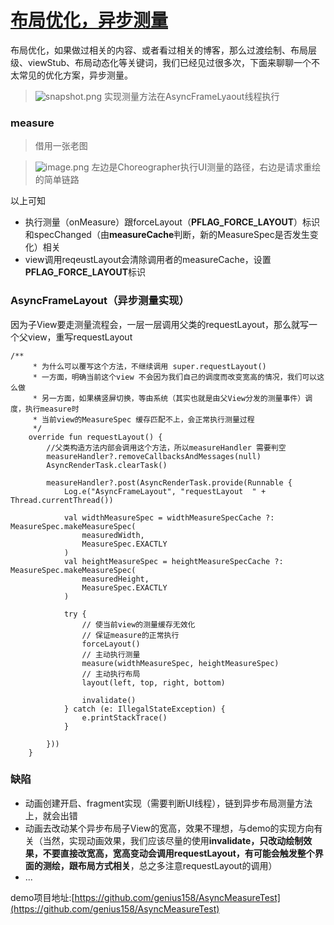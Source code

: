 # [布局优化，异步测量](https://github.com/genius158/AsyncMeasureTest)

布局优化，如果做过相关的内容、或者看过相关的博客，那么过渡绘制、布局层级、viewStub、布局动态化等关键词，我们已经见过很多次，下面来聊聊一个不太常见的优化方案，异步测量。


> ![snapshot.png](https://p1-juejin.byteimg.com/tos-cn-i-k3u1fbpfcp/d99a2a2235bf4856b30aa2cd10fdb61d~tplv-k3u1fbpfcp-watermark.image)
> 实现测量方法在AsyncFrameLyaout线程执行

### measure
> 借用一张老图

> ![image.png](https://p6-juejin.byteimg.com/tos-cn-i-k3u1fbpfcp/0098259745694436808ecc4138bef829~tplv-k3u1fbpfcp-watermark.image)
> 左边是Choreographer执行UI测量的路径，右边是请求重绘的简单链路    

以上可知
- 执行测量（onMeasure）跟forceLayout（**PFLAG_FORCE_LAYOUT**）标识和specChanged（由**measureCache**判断，新的MeasureSpec是否发生变化）相关
- view调用reqeustLayout会清除调用者的measureCache，设置**PFLAG_FORCE_LAYOUT**标识

### AsyncFrameLayout（异步测量实现）
因为子View要走测量流程会，一层一层调用父类的requestLayout，那么就写一个父view，重写requestLayout
```
/**
     * 为什么可以覆写这个方法，不继续调用 super.requestLayout()
     * 一方面，明确当前这个view 不会因为我们自己的调度而改变宽高的情况，我们可以这么做
     * 另一方面，如果横竖屏切换，等由系统（其实也就是由父View分发的测量事件）调度，执行measure时
     * 当前view的MeasureSpec 缓存匹配不上，会正常执行测量过程
     */
    override fun requestLayout() {
        //父类构造方法内部会调用这个方法，所以measureHandler 需要判空
        measureHandler?.removeCallbacksAndMessages(null)
        AsyncRenderTask.clearTask()

        measureHandler?.post(AsyncRenderTask.provide(Runnable {
            Log.e("AsyncFrameLayout", "requestLayout  " + Thread.currentThread())

            val widthMeasureSpec = widthMeasureSpecCache ?: MeasureSpec.makeMeasureSpec(
                measuredWidth,
                MeasureSpec.EXACTLY
            )
            val heightMeasureSpec = heightMeasureSpecCache ?: MeasureSpec.makeMeasureSpec(
                measuredHeight,
                MeasureSpec.EXACTLY
            )

            try {
                // 使当前view的测量缓存无效化
                // 保证measure的正常执行
                forceLayout()
                // 主动执行测量
                measure(widthMeasureSpec, heightMeasureSpec)
                // 主动执行布局
                layout(left, top, right, bottom)

                invalidate()
            } catch (e: IllegalStateException) {
                e.printStackTrace()
            }

        }))
    }
```
### 缺陷
- 动画创建开启、fragment实现（需要判断UI线程），链到异步布局测量方法上，就会出错
- 动画去改动某个异步布局子View的宽高，效果不理想，与demo的实现方向有关（当然，实现动画效果，我们应该尽量的使用**invalidate，只改动绘制效果，不要直接改宽高，宽高变动会调用requestLayout，有可能会触发整个界面的测绘，跟布局方式相关**，总之多注意requestLayout的调用）
- ... 

demo项目地址:[https://github.com/genius158/AsyncMeasureTest](https://github.com/genius158/AsyncMeasureTest)